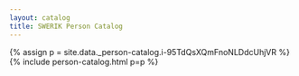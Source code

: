 ```yaml
---
layout: catalog
title: SWERIK Person Catalog
---
```

{% assign p = site.data._person-catalog.i-95TdQsXQmFnoNLDdcUhjVR %}
{% include person-catalog.html p=p %}

